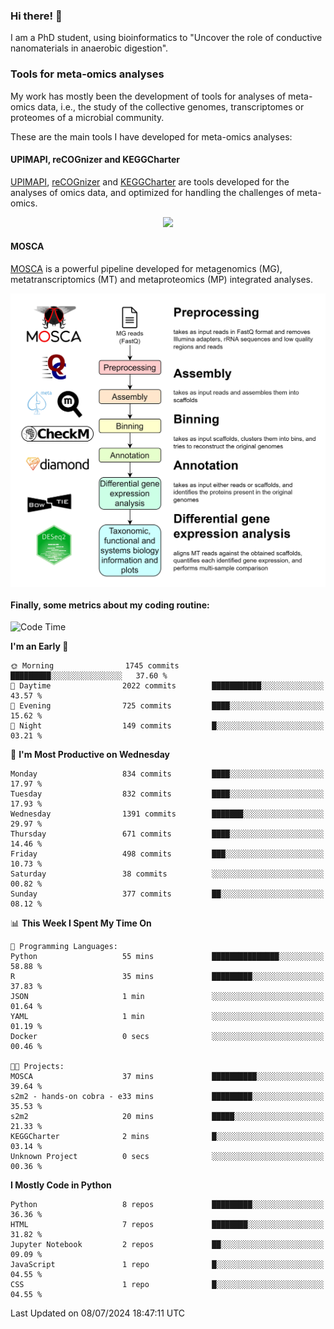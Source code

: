 ### Hi there! 👋

I am a PhD student, using bioinformatics to "Uncover the role of conductive nanomaterials in anaerobic digestion".

### Tools for meta-omics analyses

My work has mostly been the development of tools for analyses of meta-omics data, i.e., the study of the collective genomes, transcriptomes or proteomes of a microbial community.

These are the main tools I have developed for meta-omics analyses:

#### UPIMAPI, reCOGnizer and KEGGCharter

[UPIMAPI](https://github.com/iquasere/UPIMAPI), [reCOGnizer](https://github.com/iquasere/reCOGnizer) and [KEGGCharter](https://github.com/iquasere/KEGGCharter) are tools developed for the analyses of omics data, and optimized for handling the challenges of meta-omics.

<p align="center">
    <img src="assets/annotation_paper.png">
</p>

#### MOSCA

[MOSCA](https://github.com/iquasere/MOSCA) is a powerful pipeline developed for metagenomics (MG), metatranscriptomics (MT) and metaproteomics (MP) integrated analyses.

<p align="center">
    <img src="assets/mosca_workflow.png" align="center" width="700">
</p>


#### Finally, some metrics about my coding routine:

<!--START_SECTION:waka-->
![Code Time](http://img.shields.io/badge/Code%20Time-844%20hrs%2052%20mins-blue)

**I'm an Early 🐤** 

```text
🌞 Morning                1745 commits        █████████░░░░░░░░░░░░░░░░   37.60 % 
🌆 Daytime                2022 commits        ███████████░░░░░░░░░░░░░░   43.57 % 
🌃 Evening                725 commits         ████░░░░░░░░░░░░░░░░░░░░░   15.62 % 
🌙 Night                  149 commits         █░░░░░░░░░░░░░░░░░░░░░░░░   03.21 % 
```
📅 **I'm Most Productive on Wednesday** 

```text
Monday                   834 commits         ████░░░░░░░░░░░░░░░░░░░░░   17.97 % 
Tuesday                  832 commits         ████░░░░░░░░░░░░░░░░░░░░░   17.93 % 
Wednesday                1391 commits        ███████░░░░░░░░░░░░░░░░░░   29.97 % 
Thursday                 671 commits         ████░░░░░░░░░░░░░░░░░░░░░   14.46 % 
Friday                   498 commits         ███░░░░░░░░░░░░░░░░░░░░░░   10.73 % 
Saturday                 38 commits          ░░░░░░░░░░░░░░░░░░░░░░░░░   00.82 % 
Sunday                   377 commits         ██░░░░░░░░░░░░░░░░░░░░░░░   08.12 % 
```


📊 **This Week I Spent My Time On** 

```text
💬 Programming Languages: 
Python                   55 mins             ███████████████░░░░░░░░░░   58.88 % 
R                        35 mins             █████████░░░░░░░░░░░░░░░░   37.83 % 
JSON                     1 min               ░░░░░░░░░░░░░░░░░░░░░░░░░   01.64 % 
YAML                     1 min               ░░░░░░░░░░░░░░░░░░░░░░░░░   01.19 % 
Docker                   0 secs              ░░░░░░░░░░░░░░░░░░░░░░░░░   00.46 % 

🐱‍💻 Projects: 
MOSCA                    37 mins             ██████████░░░░░░░░░░░░░░░   39.64 % 
s2m2 - hands-on cobra - e33 mins             █████████░░░░░░░░░░░░░░░░   35.53 % 
s2m2                     20 mins             █████░░░░░░░░░░░░░░░░░░░░   21.33 % 
KEGGCharter              2 mins              █░░░░░░░░░░░░░░░░░░░░░░░░   03.14 % 
Unknown Project          0 secs              ░░░░░░░░░░░░░░░░░░░░░░░░░   00.36 % 
```

**I Mostly Code in Python** 

```text
Python                   8 repos             █████████░░░░░░░░░░░░░░░░   36.36 % 
HTML                     7 repos             ████████░░░░░░░░░░░░░░░░░   31.82 % 
Jupyter Notebook         2 repos             ██░░░░░░░░░░░░░░░░░░░░░░░   09.09 % 
JavaScript               1 repo              █░░░░░░░░░░░░░░░░░░░░░░░░   04.55 % 
CSS                      1 repo              █░░░░░░░░░░░░░░░░░░░░░░░░   04.55 % 
```




 Last Updated on 08/07/2024 18:47:11 UTC
<!--END_SECTION:waka-->
